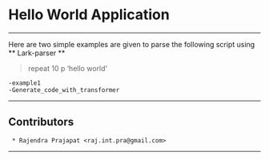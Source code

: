 # Hello World Application 

---

Here are two simple examples are given to parse the following script using ** Lark-parser **

> repeat 10 p ‘hello world'

	-example1
	-Generate_code_with_transformer

---
## Contributors
     * Rajendra Prajapat <raj.int.pra@gmail.com>
---
